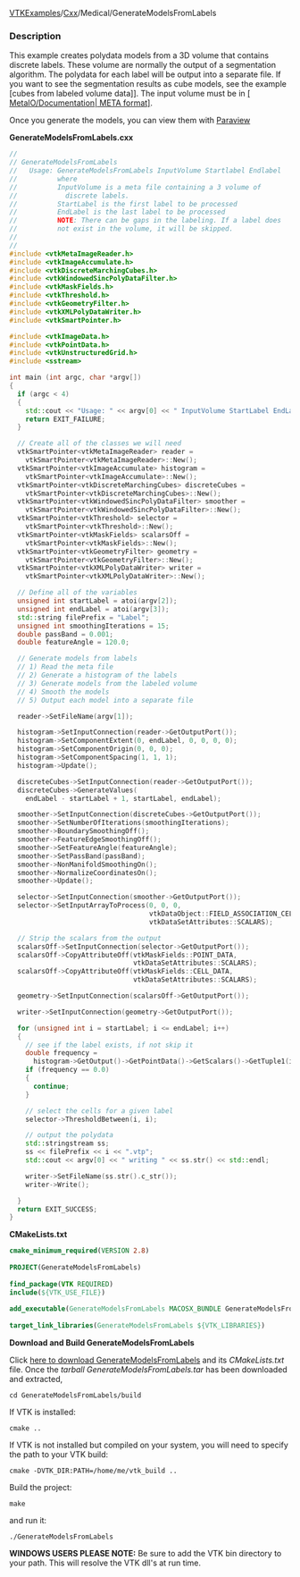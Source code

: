 [VTKExamples](/index/)/[Cxx](/Cxx)/Medical/GenerateModelsFromLabels

### Description
This example creates polydata models from a 3D volume that contains
discrete labels. These volume are normally the output of a
segmentation algorithm. The polydata for each label will be output
into a separate file. If you want to see the segmentation results as
cube models, see the example [cubes from labeled volume data]]. The
input volume must be in [[ MetaIO/Documentation| META
format]]([VTK/Examples/Medical/Cxx/GenerateCubesFromLabels|Create).

Once you generate the models, you can view them with [Paraview](http://paraview.org)

**GenerateModelsFromLabels.cxx**
```c++
//
// GenerateModelsFromLabels
//   Usage: GenerateModelsFromLabels InputVolume Startlabel Endlabel
//          where
//          InputVolume is a meta file containing a 3 volume of
//            discrete labels.
//          StartLabel is the first label to be processed
//          EndLabel is the last label to be processed
//          NOTE: There can be gaps in the labeling. If a label does
//          not exist in the volume, it will be skipped.
//
//
#include <vtkMetaImageReader.h>
#include <vtkImageAccumulate.h>
#include <vtkDiscreteMarchingCubes.h>
#include <vtkWindowedSincPolyDataFilter.h>
#include <vtkMaskFields.h>
#include <vtkThreshold.h>
#include <vtkGeometryFilter.h>
#include <vtkXMLPolyDataWriter.h>
#include <vtkSmartPointer.h>

#include <vtkImageData.h>
#include <vtkPointData.h>
#include <vtkUnstructuredGrid.h>
#include <sstream>

int main (int argc, char *argv[])
{
  if (argc < 4)
  {
    std::cout << "Usage: " << argv[0] << " InputVolume StartLabel EndLabel" << std::endl;
    return EXIT_FAILURE;
  }

  // Create all of the classes we will need
  vtkSmartPointer<vtkMetaImageReader> reader =
    vtkSmartPointer<vtkMetaImageReader>::New();
  vtkSmartPointer<vtkImageAccumulate> histogram =
    vtkSmartPointer<vtkImageAccumulate>::New();
  vtkSmartPointer<vtkDiscreteMarchingCubes> discreteCubes =
    vtkSmartPointer<vtkDiscreteMarchingCubes>::New();
  vtkSmartPointer<vtkWindowedSincPolyDataFilter> smoother =
    vtkSmartPointer<vtkWindowedSincPolyDataFilter>::New();
  vtkSmartPointer<vtkThreshold> selector =
    vtkSmartPointer<vtkThreshold>::New();
  vtkSmartPointer<vtkMaskFields> scalarsOff =
    vtkSmartPointer<vtkMaskFields>::New();
  vtkSmartPointer<vtkGeometryFilter> geometry =
    vtkSmartPointer<vtkGeometryFilter>::New();
  vtkSmartPointer<vtkXMLPolyDataWriter> writer =
    vtkSmartPointer<vtkXMLPolyDataWriter>::New();

  // Define all of the variables
  unsigned int startLabel = atoi(argv[2]);
  unsigned int endLabel = atoi(argv[3]);
  std::string filePrefix = "Label";
  unsigned int smoothingIterations = 15;
  double passBand = 0.001;
  double featureAngle = 120.0;

  // Generate models from labels
  // 1) Read the meta file
  // 2) Generate a histogram of the labels
  // 3) Generate models from the labeled volume
  // 4) Smooth the models
  // 5) Output each model into a separate file

  reader->SetFileName(argv[1]);

  histogram->SetInputConnection(reader->GetOutputPort());
  histogram->SetComponentExtent(0, endLabel, 0, 0, 0, 0);
  histogram->SetComponentOrigin(0, 0, 0);
  histogram->SetComponentSpacing(1, 1, 1);
  histogram->Update();

  discreteCubes->SetInputConnection(reader->GetOutputPort());
  discreteCubes->GenerateValues(
    endLabel - startLabel + 1, startLabel, endLabel);

  smoother->SetInputConnection(discreteCubes->GetOutputPort());
  smoother->SetNumberOfIterations(smoothingIterations);
  smoother->BoundarySmoothingOff();
  smoother->FeatureEdgeSmoothingOff();
  smoother->SetFeatureAngle(featureAngle);
  smoother->SetPassBand(passBand);
  smoother->NonManifoldSmoothingOn();
  smoother->NormalizeCoordinatesOn();
  smoother->Update();

  selector->SetInputConnection(smoother->GetOutputPort());
  selector->SetInputArrayToProcess(0, 0, 0,
                                   vtkDataObject::FIELD_ASSOCIATION_CELLS,
                                   vtkDataSetAttributes::SCALARS);

  // Strip the scalars from the output
  scalarsOff->SetInputConnection(selector->GetOutputPort());
  scalarsOff->CopyAttributeOff(vtkMaskFields::POINT_DATA,
                               vtkDataSetAttributes::SCALARS);
  scalarsOff->CopyAttributeOff(vtkMaskFields::CELL_DATA,
                               vtkDataSetAttributes::SCALARS);

  geometry->SetInputConnection(scalarsOff->GetOutputPort());

  writer->SetInputConnection(geometry->GetOutputPort());

  for (unsigned int i = startLabel; i <= endLabel; i++)
  {
    // see if the label exists, if not skip it
    double frequency =
      histogram->GetOutput()->GetPointData()->GetScalars()->GetTuple1(i);
    if (frequency == 0.0)
    {
      continue;
    }

    // select the cells for a given label
    selector->ThresholdBetween(i, i);

    // output the polydata
    std::stringstream ss;
    ss << filePrefix << i << ".vtp";
    std::cout << argv[0] << " writing " << ss.str() << std::endl;

    writer->SetFileName(ss.str().c_str());
    writer->Write();

  }
  return EXIT_SUCCESS;
}
```
**CMakeLists.txt**
```cmake
cmake_minimum_required(VERSION 2.8)
 
PROJECT(GenerateModelsFromLabels)
 
find_package(VTK REQUIRED)
include(${VTK_USE_FILE})
 
add_executable(GenerateModelsFromLabels MACOSX_BUNDLE GenerateModelsFromLabels.cxx)
 
target_link_libraries(GenerateModelsFromLabels ${VTK_LIBRARIES})
```

**Download and Build GenerateModelsFromLabels**

Click [here to download GenerateModelsFromLabels](https://github.com/lorensen/VTKWikiExamplesTarballs/raw/master/GenerateModelsFromLabels.tar) and its *CMakeLists.txt* file.
Once the *tarball GenerateModelsFromLabels.tar* has been downloaded and extracted,
```
cd GenerateModelsFromLabels/build 
```
If VTK is installed:
```
cmake ..
```
If VTK is not installed but compiled on your system, you will need to specify the path to your VTK build:
```
cmake -DVTK_DIR:PATH=/home/me/vtk_build ..
```
Build the project:
```
make
```
and run it:
```
./GenerateModelsFromLabels
```
**WINDOWS USERS PLEASE NOTE:** Be sure to add the VTK bin directory to your path. This will resolve the VTK dll's at run time.

